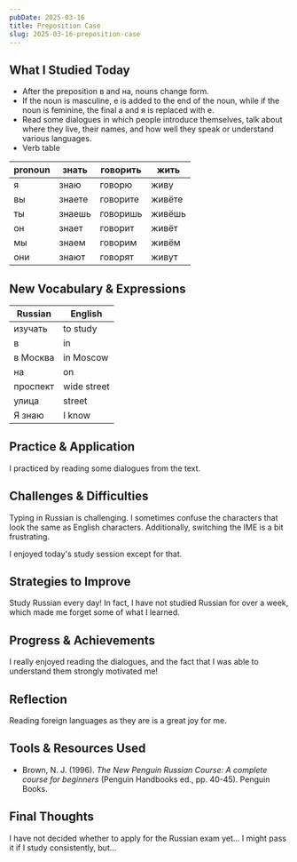 ```yaml
---
pubDate: 2025-03-16
title: Preposition Case
slug: 2025-03-16-preposition-case
---
```


## What I Studied Today
<!-- List key topics or skills you worked on today. -->

- After the preposition в and на, nouns change form.
- If the noun is masculine, е is added to the end of the noun, while if the noun is feminine, the final а and я is replaced with е.
- Read some dialogues in which people introduce themselves, talk about where they live, their names, and how well they speak or understand various languages.
- Verb table

pronoun | знать | говорить | жить
 --- | --- | --- | ---
я | знаю | говорю | живу
вы | знаете | говорите | живёте
ты | знаешь | говоришь | живёшь
он | знает | говорит | живёт
мы | знаем | говорим | живём
они | знают | говорят | живут

## New Vocabulary & Expressions
<!-- Write down useful words, phrases, or idioms you learned. -->

Russian | English
--- | ---
изучать | to study
в | in
в Москва | in Moscow
на | on
проспект | wide street
улица | street
Я знаю | I know

## Practice & Application
<!-- How did you practice what you learned? -->

I practiced by reading some dialogues from the text.

## Challenges & Difficulties
<!-- What was difficult today? -->

Typing in Russian is challenging. I sometimes confuse the characters that look the same as English characters. Additionally, switching the IME is a bit frustrating.

I enjoyed today's study session except for that.

## Strategies to Improve
<!-- What will you do to overcome today’s challenges? -->

Study Russian every day! In fact, I have not studied Russian for over a week, which made me forget some of what I learned.

## Progress & Achievements
<!-- What improvements have you noticed? Celebrate small wins! -->

I really enjoyed reading the dialogues, and the fact that I was able to understand them strongly motivated me!

## Reflection
<!-- How do you feel about today’s learning session? -->

Reading foreign languages as they are is a great joy for me.

## Tools & Resources Used
<!-- List any apps, websites, or books you used today. -->

- Brown, N. J. (1996). <i>The New Penguin Russian Course: A complete course for beginners</i> (Penguin Handbooks ed., pp. 40-45). Penguin Books.

## Final Thoughts
<!-- Write anything else that comes to mind about your language learning journey. -->

I have not decided whether to apply for the Russian exam yet... I might pass it if I study consistently, but...